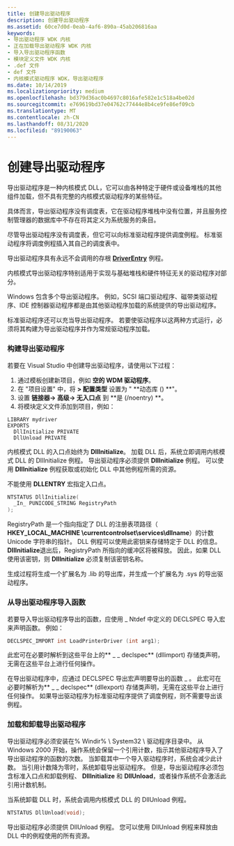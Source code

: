 ```yaml
---
title: 创建导出驱动程序
description: 创建导出驱动程序
ms.assetid: 60ce7d0d-0eab-4af6-890a-45ab206816aa
keywords:
- 导出驱动程序 WDK 内核
- 正在加载导出驱动程序 WDK 内核
- 导入导出驱动程序函数
- 模块定义文件 WDK 内核
- .def 文件
- def 文件
- 内核模式驱动程序 WDK，导出驱动程序
ms.date: 10/14/2019
ms.localizationpriority: medium
ms.openlocfilehash: bd379d36ac0b4697c8016afe582e1c518a4be02d
ms.sourcegitcommit: e769619bd37e04762c77444e8b4ce9fe86ef09cb
ms.translationtype: MT
ms.contentlocale: zh-CN
ms.lasthandoff: 08/31/2020
ms.locfileid: "89190063"
---
```

# <a name="creating-export-drivers"></a>创建导出驱动程序



导出驱动程序是一种内核模式 DLL，它可以由各种特定于硬件或设备堆栈的其他组件加载，但不具有完整的内核模式驱动程序的某些特征。

具体而言，导出驱动程序没有调度表，它在驱动程序堆栈中没有位置，并且服务控制管理器的数据库中不存在将其定义为系统服务的条目。

尽管导出驱动程序没有调度表，但它可以向标准驱动程序提供调度例程。 标准驱动程序将调度例程插入其自己的调度表中。

导出驱动程序具有永远不会调用的存根 [**DriverEntry**](/windows-hardware/drivers/ddi/content/wdm/nc-wdm-driver_initialize) 例程。

内核模式导出驱动程序特别适用于实现与基础堆栈和硬件特征无关的驱动程序对部分。

Windows 包含多个导出驱动程序。 例如，SCSI 端口驱动程序、磁带类驱动程序、IDE 控制器驱动程序都是由其他驱动程序加载的系统提供的导出驱动程序。

标准驱动程序还可以充当导出驱动程序。 若要使驱动程序以这两种方式运行，必须将其构建为导出驱动程序并作为常规驱动程序加载。

### <a name="building-an-export-driver"></a>构建导出驱动程序

若要在 Visual Studio 中创建导出驱动程序，请使用以下过程：

1. 通过模板创建新项目，例如 **空的 WDM 驱动程序**。
2. 在 "项目设置" 中，将 **> 配置类型** 设置为 " **动态库 () **"。
3. 设置 **链接器-> 高级-> 无入口点** 到 **是 (/noentry) **。
4. 将模块定义文件添加到项目，例如：
  ```
  LIBRARY mydriver
  EXPORTS
    DllInitialize PRIVATE
    DllUnload PRIVATE
  ```

内核模式 DLL 的入口点始终为 **DllInitialize**。 加载 DLL 后，系统立即调用内核模式 DLL 的 DllInitialize 例程。 导出驱动程序必须提供 **DllInitialize** 例程。 可以使用 **DllInitialize** 例程获取或初始化 DLL 中其他例程所需的资源。 

不能使用 **DLLENTRY** 宏指定入口点。 

```cpp
NTSTATUS DllInitialize(
  _In_ PUNICODE_STRING RegistryPath
);
```
RegistryPath 是一个指向指定了 DLL 的注册表项路径（ **HKEY_LOCAL_MACHINE \currentcontrolset\services\dllname**）的计数 Unicode 字符串的指针。 DLL 例程可以使用此密钥来存储特定于 DLL 的信息。 **DllInitialize**退出后，RegistryPath 所指向的缓冲区将被释放。 因此，如果 DLL 使用该密钥，则 **DllInitialize** 必须复制该密钥名称。 


生成过程将生成一个扩展名为 .lib 的导出库，并生成一个扩展名为 .sys 的导出驱动程序。

### <a name="importing-functions-from-an-export-driver"></a>从导出驱动程序导入函数

若要导入导出驱动程序导出的函数，应使用 \_ Ntdef 中定义的 DECLSPEC 导入宏来声明函数。 例如：

```cpp
DECLSPEC_IMPORT int LoadPrinterDriver (int arg1); 
```

此宏可在必要时解析到这些平台上的** \_ \_ declspec** (dllimport) 存储类声明，无需在这些平台上进行任何操作。

在导出驱动程序中，应通过 DECLSPEC 导出宏声明要导出的函数 \_ 。 此宏可在必要时解析为** \_ \_ declspec** (dllexport) 存储类声明，无需在这些平台上进行任何操作。 如果导出驱动程序为标准驱动程序提供了调度例程，则不需要导出该例程。

### <a name="loading-and-unloading-an-export-driver"></a>加载和卸载导出驱动程序

导出驱动程序必须安装在% Windir% \\ System32 \\ 驱动程序目录中。 从 Windows 2000 开始，操作系统会保留一个引用计数，指示其他驱动程序导入了导出驱动程序的函数的次数。 当卸载其中一个导入驱动程序时，系统会减少此计数。 当引用计数降为零时，系统卸载导出驱动程序。 但是，导出驱动程序必须包含标准入口点和卸载例程、 **DllInitialize** 和 **DllUnload**，或者操作系统不会激活此引用计数机制。

当系统卸载 DLL 时，系统会调用内核模式 DLL 的 DllUnload 例程。

```cpp
NTSTATUS DllUnload(void);
```
导出驱动程序必须提供 DllUnload 例程。 您可以使用 DllUnload 例程来释放由 DLL 中的例程使用的所有资源。